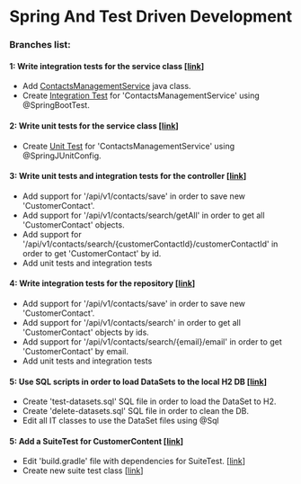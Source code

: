 # Spring And Test Driven Development

### Branches list:

#### 1: Write integration tests for the service class [[link](https://github.com/meirlustig1983/spring-and-test-driven-development/pull/1)]

* Add [ContactsManagementService](https://github.com/meirlustig1983/spring-and-test-driven-development/blob/main/src/main/java/com/ml/springandtestdrivendevelopment/services/ContactsManagementService.java) java class.
* Create [Integration Test](https://github.com/meirlustig1983/spring-and-test-driven-development/blob/main/src/test/java/com/ml/springandtestdrivendevelopment/services/ContactsManagementServiceTest.java) for 'ContactsManagementService' using @SpringBootTest.  

#### 2: Write unit tests for the service class [[link](https://github.com/meirlustig1983/spring-and-test-driven-development/pull/2)]

* Create [Unit Test](https://github.com/meirlustig1983/spring-and-test-driven-development/blob/main/src/test/java/com/ml/springandtestdrivendevelopment/services/ContactsManagementServiceUnitTest.java) for 'ContactsManagementService' using @SpringJUnitConfig.

#### 3: Write unit tests and integration tests for the controller [[link](https://github.com/meirlustig1983/spring-and-test-driven-development/pull/4)]

* Add support for '/api/v1/contacts/save' in order to save new 'CustomerContact'.
* Add support for '/api/v1/contacts/search/getAll' in order to get all 'CustomerContact' objects.
* Add support for '/api/v1/contacts/search/{customerContactId}/customerContactId' in order to get 'CustomerContact' by id.
* Add unit tests and integration tests

#### 4: Write integration tests for the repository [[link](https://github.com/meirlustig1983/spring-and-test-driven-development/pull/5)]

* Add support for '/api/v1/contacts/save' in order to save new 'CustomerContact'.
* Add support for '/api/v1/contacts/search' in order to get all 'CustomerContact' objects by ids.
* Add support for '/api/v1/contacts/search/{email}/email' in order to get 'CustomerContact' by email.
* Add unit tests and integration tests

#### 5: Use SQL scripts in order to load DataSets to the local H2 DB [[link](https://github.com/meirlustig1983/spring-and-test-driven-development/pull/6)]

* Create 'test-datasets.sql' SQL file in order to load the DataSet to H2.
* Create 'delete-datasets.sql' SQL file in order to clean the DB.
* Edit all IT classes to use the DataSet files using @Sql

#### 5: Add a SuiteTest for CustomerContent [[link](https://github.com/meirlustig1983/spring-and-test-driven-development/pull/7)]

* Edit 'build.gradle' file with dependencies for SuiteTest. [[link](https://github.com/meirlustig1983/spring-and-test-driven-development/pull/7/files#diff-49a96e7eea8a94af862798a45174e6ac43eb4f8b4bd40759b5da63ba31ec3ef7R29)]
* Create new suite test class [[link](https://github.com/meirlustig1983/spring-and-test-driven-development/pull/7/files#diff-7b196dd5e5e6fa473e94bbe5d13833e3c06e700afd6f12927794c9da660b7122R1)]